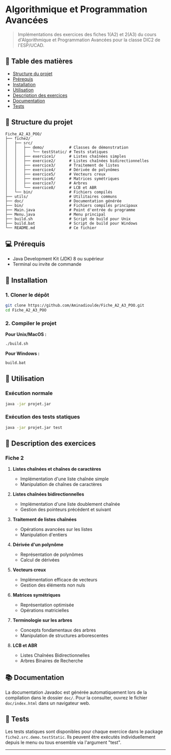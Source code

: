 # Algorithmique et Programmation Avancées

> Implémentations des exercices des fiches 1(A2) et 2(A3) du cours d'Algorithmique et Programmation Avancées pour la classe DIC2 de l'ESP/UCAD.

## 📑 Table des matières

- [Structure du projet](#-structure-du-projet)
- [Prérequis](#-prérequis)
- [Installation](#-installation)
- [Utilisation](#-utilisation)
- [Description des exercices](#-description-des-exercices)
- [Documentation](#-documentation)
- [Tests](#-tests)

## 📂 Structure du projet

```
Fiche_A2_A3_POO/
├── fiche2/
│   ├── src/
│   │   ├── demo/           # Classes de démonstration
│   │   │   └── testStatic/ # Tests statiques
│   │   ├── exercice1/      # Listes chaînées simples
│   │   ├── exercice2/      # Listes chaînées bidirectionnelles
│   │   ├── exercice3/      # Traitement de listes
│   │   ├── exercice4/      # Dérivée de polynômes
│   │   ├── exercice5/      # Vecteurs creux
│   │   ├── exercice6/      # Matrices symétriques
│   │   ├── exercice7/      # Arbres
│   │   └── exercice8/      # LCB et ABR
│   └── bin/                # Fichiers compilés
├── utils/                  # Utilitaires communs
├── doc/                    # Documentation générée
├── bin/                    # Fichiers compilés principaux
├── Main.java               # Point d'entrée du programme
├── Menu.java               # Menu principal
├── build.sh                # Script de build pour Unix
├── build.bat               # Script de build pour Windows
└── README.md               # Ce fichier
```

## 💻 Prérequis

- Java Development Kit (JDK) 8 ou supérieur
- Terminal ou invite de commande

## 🚀 Installation

### 1. Cloner le dépôt

```bash
git clone https://github.com/Aminadioulde/Fiche_A2_A3_POO.git
cd Fiche_A2_A3_POO
```

### 2. Compiler le projet

**Pour Unix/MacOS :**

```bash
./build.sh
```

**Pour Windows :**

```bash
build.bat
```

## 🔧 Utilisation

### Exécution normale

```bash
java -jar projet.jar
```

### Exécution des tests statiques

```bash
java -jar projet.jar test
```

## 📝 Description des exercices

### Fiche 2

1. **Listes chaînées et chaînes de caractères**

   - Implémentation d'une liste chaînée simple
   - Manipulation de chaînes de caractères

2. **Listes chaînées bidirectionnelles**

   - Implémentation d'une liste doublement chaînée
   - Gestion des pointeurs précédent et suivant

3. **Traitement de listes chaînées**

   - Opérations avancées sur les listes
   - Manipulation d'entiers

4. **Dérivée d'un polynôme**

   - Représentation de polynômes
   - Calcul de dérivées

5. **Vecteurs creux**

   - Implémentation efficace de vecteurs
   - Gestion des éléments non nuls

6. **Matrices symétriques**

   - Représentation optimisée
   - Opérations matricielles

7. **Terminologie sur les arbres**

   - Concepts fondamentaux des arbres
   - Manipulation de structures arborescentes

8. **LCB et ABR**
   - Listes Chaînées Bidirectionnelles
   - Arbres Binaires de Recherche

## 📚 Documentation

La documentation Javadoc est générée automatiquement lors de la compilation dans le dossier `doc/`.
Pour la consulter, ouvrez le fichier `doc/index.html` dans un navigateur web.

## 🧪 Tests

Les tests statiques sont disponibles pour chaque exercice dans le package `fiche2.src.demo.testStatic`.
Ils peuvent être exécutés individuellement depuis le menu ou tous ensemble via l'argument "test".

---
